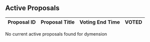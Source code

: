 ## Active Proposals

| Proposal ID | Proposal Title | Voting End Time | VOTED |
|-------------|----------------|-----------------|-------|
 
No current active proposals found for dymension

